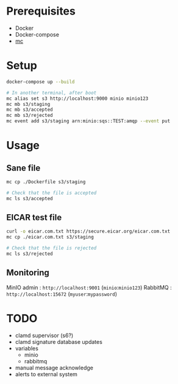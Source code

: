 
# Prerequisites

- Docker
- Docker-compose
- [mc](https://docs.min.io/docs/minio-client-complete-guide.html)

# Setup

```sh
docker-compose up --build

# In another terminal, after boot
mc alias set s3 http://localhost:9000 minio minio123
mc mb s3/staging
mc mb s3/accepted
mc mb s3/rejected
mc event add s3/staging arn:minio:sqs::TEST:amqp --event put
```

# Usage

## Sane file
```sh
mc cp ./Dockerfile s3/staging

# Check that the file is accepted
mc ls s3/accepted
```

## EICAR test file
```sh
curl -o eicar.com.txt https://secure.eicar.org/eicar.com.txt
mc cp ./eicar.com.txt s3/staging

# Check that the file is rejected
mc ls s3/rejected
```

## Monitoring

MinIO admin : `http://localhost:9001` (`minio`:`minio123`)
RabbitMQ    : `http://localhost:15672` (`myuser`:`mypassword`)


# TODO

- clamd supervisor (s6?)
- clamd signature database updates
- variables
  - minio
  - rabbitmq
- manual message acknowledge
- alerts to external system

